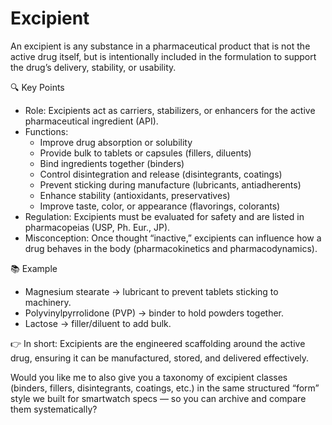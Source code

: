 # Excipient #

An excipient is any substance in a pharmaceutical product that is not the active drug itself, but is intentionally included in the formulation to support the drug’s delivery, stability, or usability.  

🔍 Key Points
- Role: Excipients act as carriers, stabilizers, or enhancers for the active pharmaceutical ingredient (API).  
- Functions:  
  - Improve drug absorption or solubility  
  - Provide bulk to tablets or capsules (fillers, diluents)  
  - Bind ingredients together (binders)  
  - Control disintegration and release (disintegrants, coatings)  
  - Prevent sticking during manufacture (lubricants, antiadherents)  
  - Enhance stability (antioxidants, preservatives)  
  - Improve taste, color, or appearance (flavorings, colorants)  
- Regulation: Excipients must be evaluated for safety and are listed in pharmacopeias (USP, Ph. Eur., JP).  
- Misconception: Once thought “inactive,” excipients can influence how a drug behaves in the body (pharmacokinetics and pharmacodynamics).  

📚 Example
- Magnesium stearate → lubricant to prevent tablets sticking to machinery.  
- Polyvinylpyrrolidone (PVP) → binder to hold powders together.  
- Lactose → filler/diluent to add bulk.  

👉 In short: Excipients are the engineered scaffolding around the active drug, ensuring it can be manufactured, stored, and delivered effectively.  

Would you like me to also give you a taxonomy of excipient classes (binders, fillers, disintegrants, coatings, etc.) in the same structured “form” style we built for smartwatch specs — so you can archive and compare them systematically?
